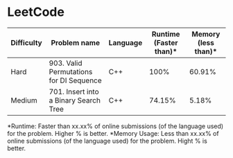 # LeetCode


| Difficulty  | Problem name | Language | Runtime (Faster than)* | Memory (less than)* |
| ------------- | ------------- | ------------- | ------------- | ------------- |
| Hard  | 903. Valid Permutations for DI Sequence  | C++ | 100% | 60.91% |
| Medium  | 701. Insert into a Binary Search Tree  | C++ | 74.15% | 5.18% |


*Runtime: Faster than xx.xx% of online submissions (of the language used) for the problem. Higher % is better.
*Memory Usage: Less than xx.xx% of online submissions (of the language used) for the problem. Hight % is better.
